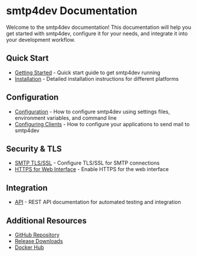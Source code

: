 # smtp4dev Documentation

Welcome to the smtp4dev documentation! This documentation will help you get started with smtp4dev, configure it for your needs, and integrate it into your development workflow.

## Quick Start

- [Getting Started](Getting-Started.md) - Quick start guide to get smtp4dev running
- [Installation](Installation.md) - Detailed installation instructions for different platforms

## Configuration

- [Configuration](Configuration.md) - How to configure smtp4dev using settings files, environment variables, and command line
- [Configuring Clients](Configuring-Clients.md) - How to configure your applications to send mail to smtp4dev

## Security & TLS

- [SMTP TLS/SSL](TLS-SSL-for-SMTP.md) - Configure TLS/SSL for SMTP connections
- [HTTPS for Web Interface](HTTPS-TLS-SSL-for-the-web-interface.md) - Enable HTTPS for the web interface

## Integration

- [API](API.md) - REST API documentation for automated testing and integration

## Additional Resources

- [GitHub Repository](https://github.com/rnwood/smtp4dev)
- [Release Downloads](https://github.com/rnwood/smtp4dev/releases)
- [Docker Hub](https://hub.docker.com/r/rnwood/smtp4dev)